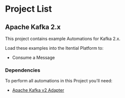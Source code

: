 # Project List

## Apache Kafka 2.x

This project contains example Automations for Kafka 2.x.

Load these examples into the Itential Platform to:

- Consume a Message

### Dependencies
To perform all automations in this Project you'll need:
- [Apache Kafka v2 Adapter](https://gitlab.com/itentialopensource/adapters/adapter-kafkav2)

